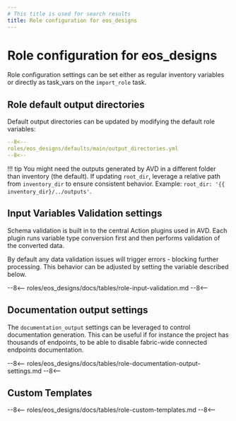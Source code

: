 ```yaml
---
# This title is used for search results
title: Role configuration for eos_designs
---
```

<!--
  ~ Copyright (c) 2023-2024 Arista Networks, Inc.
  ~ Use of this source code is governed by the Apache License 2.0
  ~ that can be found in the LICENSE file.
  -->

# Role configuration for eos_designs

Role configuration settings can be set either as regular inventory variables or directly as task_vars on the `import_role` task.

## Role default output directories

Default output directories can be updated by modifying the default role variables:

``` yaml
--8<--
roles/eos_designs/defaults/main/output_directories.yml
--8<--
```

!!! tip
    You might need the outputs generated by AVD in a different folder than inventory (the default). If updating `root_dir`, leverage a relative path from `inventory_dir` to ensure consistent behavior. Example: `root_dir: '{{ inventory_dir}/../outputs'`.

## Input Variables Validation settings

Schema validation is built in to the central Action plugins used in AVD. Each plugin runs variable type conversion first and then
performs validation of the converted data.

By default any data validation issues will trigger errors - blocking further processing.
This behavior can be adjusted by setting the variable described below.

--8<--
roles/eos_designs/docs/tables/role-input-validation.md
--8<--

## Documentation output settings

The `documentation_output` settings can be leveraged to control documentation generation. This can be useful
if for instance the project has thousands of endpoints, to be able to disable fabric-wide connected endpoints documentation.

--8<--
roles/eos_designs/docs/tables/role-documentation-output-settings.md
--8<--

## Custom Templates

--8<--
roles/eos_designs/docs/tables/role-custom-templates.md
--8<--
